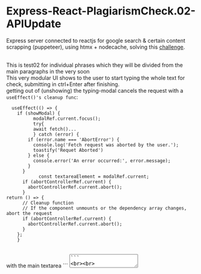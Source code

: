 # Express-React-PlagiarismCheck.02-APIUpdate
Express server connected to reactjs for google search &amp; certain content scrapping (puppeteer), using htmx + nodecache, solving this [challenge](https://www.codementor.io/projects/web/plagiarism-checker-website-atx32nf0oa).

<br> This is test02 for individual phrases which they will be divided from the main paragraphs in the very soon
<br>
This very modular UI shows to the user to start typing the whole text for check, submitting in ctrl+Enter after finishing. 
<br>
getting out of (unshowing) the typing-modal cancels the request with a `useEffect()'s cleanup func`:
<br>
```
  useEffect(() => {  
    if (showModal) {  
          modalRef.current.focus();  
          try{  
          await fetch()...  
          } catch (error) {  
        if (error.name === 'AbortError') {  
          console.log('Fetch request was aborted by the user.');  
          toastify('Requet Aborted')  
        } else {  
          console.error('An error occurred:', error.message);  
        }  
      }  
            const textareaElement = modalRef.current;  
      if (abortControllerRef.current) {  
        abortControllerRef.current.abort();  
      }  
return () => {  
      // Cleanup function  
      // If the component unmounts or the dependency array changes, abort the request  
      if (abortControllerRef.current) {  
        abortControllerRef.current.abort();  
      }  
    };  
    }  
```
<br>
with the main textarea
```         
<textarea type="text" ref={modalRef} placeholder="start writing" />
```
<br><br>


https://github.com/Ebrahim-Ramadan/Express-React-PlagiarismCheck.02-RESTfulAPI/assets/65041082/0695f733-5c0b-4efe-bed4-f965e7857d30

<br><br>

https://github.com/Ebrahim-Ramadan/Express-React-PlagiarismCheck.02-RESTfulAPI/assets/65041082/8a189f1f-35da-42e5-ad5c-3b4043e3b3bd

<br><br>
### Client dir.
<br>

#### Features:
<br>
-- AbortController to update the request state in case o cancelling the requet by the user (out of the typing-modal) <br>
-- hovering over the ` @Ebrahim Ramadan ` for a little shows this modal of me for [My Github Overview](https://github.com/ebrahim-Ramadan/). and clicking on it takes you to [My Twitter](https://twitter.com/scoopsahoykid).

<br>
![Screenshot 2023-07-26 152600](https://github.com/Ebrahim-Ramadan/Express-React-PlagiarismCheck.02-RESTfulAPI/assets/65041082/241539d5-1b54-4125-8d4f-25540146d089)
<br>
-- Different Errors handled very gracefully on both server and client related
